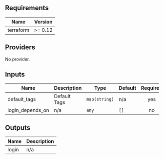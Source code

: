 ## Requirements

| Name | Version |
|------|---------|
| terraform | >= 0.12 |

## Providers

No provider.

## Inputs

| Name | Description | Type | Default | Required |
|------|-------------|------|---------|:--------:|
| default\_tags | Default Tags | `map(string)` | n/a | yes |
| login\_depends\_on | n/a | `any` | `[]` | no |

## Outputs

| Name | Description |
|------|-------------|
| login | n/a |

